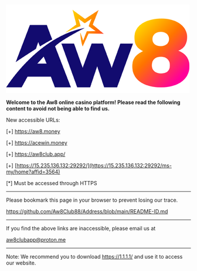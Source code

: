 ![image](https://github.com/Aw8Club88/Address/blob/main/AW8.png)

**Welcome to the Aw8 online casino platform! Please read the following content to avoid not being able to find us.**

New accessible URLs:

[+] https://aw8.money

[+] https://acewin.money

[+] https://aw8club.app/

[+] [https://15.235.136.132:29292/](https://15.235.136.132:29292/ms-my/home?affid=3564)

[*] Must be accessed through HTTPS

------------------------------------------------

Please bookmark this page in your browser to prevent losing our trace.

https://github.com/Aw8Club88/Address/blob/main/README-ID.md

------------------------------------------------

If you find the above links are inaccessible, please email us at

aw8clubapp@proton.me

------------------------------------------------

Note:
We recommend you to download https://1.1.1.1/ and use it to access our website.
